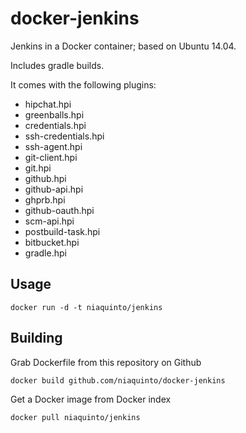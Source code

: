 docker-jenkins
==============

Jenkins in a Docker container; based on Ubuntu 14.04.

Includes gradle builds.

It comes with the following plugins:

 * hipchat.hpi
 * greenballs.hpi
 * credentials.hpi
 * ssh-credentials.hpi
 * ssh-agent.hpi
 * git-client.hpi
 * git.hpi
 * github.hpi
 * github-api.hpi
 * ghprb.hpi
 * github-oauth.hpi
 * scm-api.hpi
 * postbuild-task.hpi 
 * bitbucket.hpi
 * gradle.hpi

Usage
-----

    docker run -d -t niaquinto/jenkins

Building
--------

Grab Dockerfile from this repository on Github

    docker build github.com/niaquinto/docker-jenkins

Get a Docker image from Docker index

    docker pull niaquinto/jenkins


